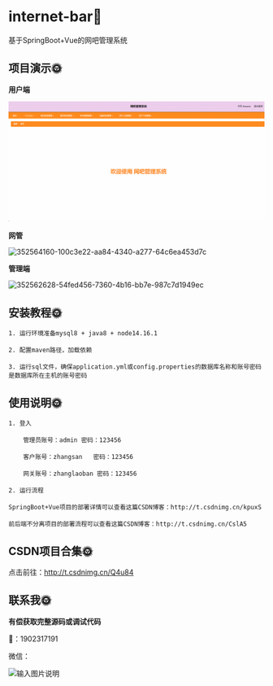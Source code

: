 # internet-bar🎂

基于SpringBoot+Vue的网吧管理系统

## 项目演示🌞

**用户端**

![352564191-8595700a-6260-4011-8ae0-6dc7b02d66a1](files/352564191-8595700a-6260-4011-8ae0-6dc7b02d66a1.gif)

**网管**

![352564160-100c3e22-aa84-4340-a277-64c6ea453d7c](files/352564160-100c3e22-aa84-4340-a277-64c6ea453d7c.gif)

**管理端**

![352562628-54fed456-7360-4b16-bb7e-987c7d1949ec](files/352562628-54fed456-7360-4b16-bb7e-987c7d1949ec.gif)

## 安装教程🌞

```
1. 运行环境准备mysql8 + java8 + node14.16.1

2. 配置maven路径，加载依赖

3. 运行sql文件，确保application.yml或config.properties的数据库名称和账号密码是数据库所在主机的账号密码
```



## 使用说明🌞

```
1. 登入

    管理员账号：admin	密码：123456

    客户账号：zhangsan	密码：123456

    网关账号：zhanglaoban 密码：123456
  
2. 运行流程

SpringBoot+Vue项目的部署详情可以查看这篇CSDN博客：http://t.csdnimg.cn/kpuxS

前后端不分离项目的部署流程可以查看这篇CSDN博客：http://t.csdnimg.cn/CslA5
```



## CSDN项目合集🌞

点击前往：http://t.csdnimg.cn/Q4u84



## 联系我🌞

**有偿获取完整源码或调试代码**

🐧：1902317191

微信：



![输入图片说明](https://gitee.com/luooin/liulangdongwujiuzhu/raw/main/files/image3.png)